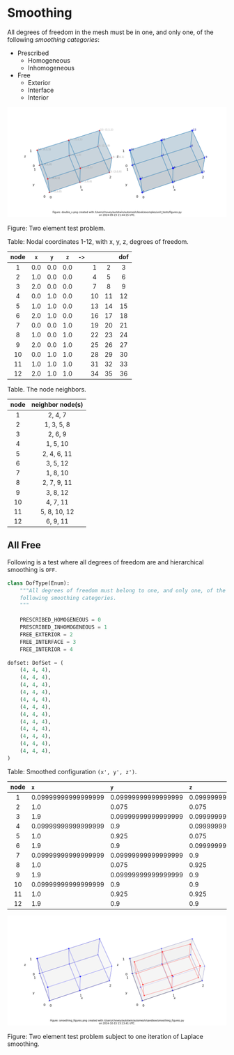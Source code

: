 # Smoothing

All degrees of freedom in the mesh must be in one, and only one, of the
following *smoothing categories*:

* Prescribed
  * Homogeneous
  * Inhomogeneous
* Free
  * Exterior
  * Interface
  * Interior

![../unit_tests/double_x.png](../unit_tests/double_x.png)

Figure: Two element test problem.

Table: Nodal coordinates 1-12, with x, y, z, degrees of freedom.

node | `x` | `y` | `z` | `->` |  |  | dof
:---: | :---: | :---: | :---: | :---: | :---: | :---: | :---:
1  | 0.0 | 0.0 | 0.0 | | 1 | 2 | 3
2  | 1.0 | 0.0 | 0.0 | | 4 | 5 | 6
3  | 2.0 | 0.0 | 0.0 | | 7 | 8 | 9
4  | 0.0 | 1.0 | 0.0 | | 10 | 11 | 12
5  | 1.0 | 1.0 | 0.0 | | 13 | 14 | 15
6  | 2.0 | 1.0 | 0.0 | | 16 | 17 | 18
7  | 0.0 | 0.0 | 1.0 | | 19 | 20 | 21
8  | 1.0 | 0.0 | 1.0 | | 22 | 23 | 24
9  | 2.0 | 0.0 | 1.0 | | 25 | 26 | 27
10 | 0.0 | 1.0 | 1.0 | | 28 | 29 | 30
11 | 1.0 | 1.0 | 1.0 | | 31 | 32 | 33
12 | 2.0 | 1.0 | 1.0 | | 34 | 35 | 36

Table. The node neighbors.

node | neighbor node(s)
:---: | :---:
1  | 2, 4, 7
2  | 1, 3, 5, 8
3  | 2, 6, 9
4  | 1, 5, 10
5  | 2, 4, 6, 11
6  | 3, 5, 12
7  | 1, 8, 10
8  | 2, 7, 9, 11
9  | 3, 8, 12
10 | 4, 7, 11
11 | 5, 8, 10, 12
12 | 6, 9, 11

## All Free

Following is a test where all degrees of freedom are and
hierarchical smoothing is `OFF`.

```python
class DofType(Enum):
    """All degrees of freedom must belong to one, and only one, of the
    following smoothing categories.
    """

    PRESCRIBED_HOMOGENEOUS = 0
    PRESCRIBED_INHOMOGENEOUS = 1
    FREE_EXTERIOR = 2
    FREE_INTERFACE = 3
    FREE_INTERIOR = 4
```

```python
dofset: DofSet = (
    (4, 4, 4),
    (4, 4, 4),
    (4, 4, 4),
    (4, 4, 4),
    (4, 4, 4),
    (4, 4, 4),
    (4, 4, 4),
    (4, 4, 4),
    (4, 4, 4),
    (4, 4, 4),
    (4, 4, 4),
    (4, 4, 4),
)
```

Table: Smoothed configuration `(x', y', z')`.

node | `x` | `y` | `z`
:---: | :--- | :--- | :---
1 | 0.09999999999999999 | 0.09999999999999999 |0.09999999999999999
2 | 1.0 | 0.075 | 0.075
3 | 1.9 | 0.09999999999999999 |0.09999999999999999
4 | 0.09999999999999999 | 0.9 | 0.09999999999999999
5 | 1.0 | 0.925 | 0.075
6 | 1.9 | 0.9 | 0.09999999999999999
7 | 0.09999999999999999 | 0.09999999999999999 |0.9
8 | 1.0 | 0.075 | 0.925
9 | 1.9 | 0.09999999999999999 | 0.9
10 | 0.09999999999999999 | 0.9 | 0.9
11 | 1.0 | 0.925 | 0.925
12 | 1.9 | 0.9 | 0.9

![free_laplace.png](free_laplace.png)

Figure: Two element test problem subject to one iteration of Laplace smoothing.
